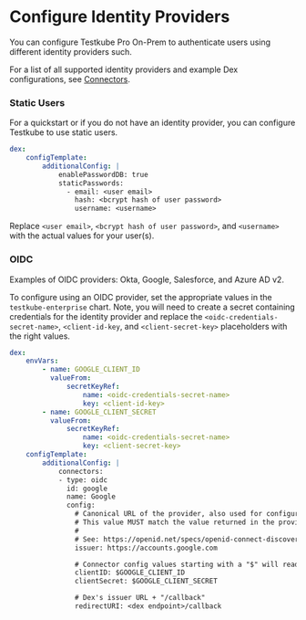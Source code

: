 # Configure Identity Providers

You can configure Testkube Pro On-Prem to authenticate users using different
identity providers such.

For a list of all supported identity providers and example Dex configurations,
see [Connectors](https://dexidp.io/docs/connectors/).

### Static Users

For a quickstart or if you do not have an identity provider, you can configure
Testkube to use static users.

```yaml
dex:
    configTemplate:
        additionalConfig: |
            enablePasswordDB: true
            staticPasswords:
              - email: <user email>
                hash: <bcrypt hash of user password>
                username: <username>
```

Replace `<user email>`, `<bcrypt hash of user password>`, and `<username>` with
the actual values for your user(s).

### OIDC

Examples of OIDC providers: Okta, Google, Salesforce, and Azure AD v2.

To configure using an OIDC provider, set the appropriate values in the
`testkube-enterprise` chart. Note, you will need to create a secret containing
credentials for the identity provider and replace the
`<oidc-credentials-secret-name>`, `<client-id-key`, and `<client-secret-key>`
placeholders with the right values.

```yaml
dex:
    envVars:
        - name: GOOGLE_CLIENT_ID
          valueFrom:
              secretKeyRef:
                  name: <oidc-credentials-secret-name>
                  key: <client-id-key>
        - name: GOOGLE_CLIENT_SECRET
          valueFrom:
              secretKeyRef:
                  name: <oidc-credentials-secret-name>
                  key: <client-secret-key>
    configTemplate:
        additionalConfig: |
            connectors:
            - type: oidc
              id: google
              name: Google
              config:
                # Canonical URL of the provider, also used for configuration discovery.
                # This value MUST match the value returned in the provider config discovery.
                #
                # See: https://openid.net/specs/openid-connect-discovery-1_0.html#ProviderConfig
                issuer: https://accounts.google.com

                # Connector config values starting with a "$" will read from the environment.
                clientID: $GOOGLE_CLIENT_ID
                clientSecret: $GOOGLE_CLIENT_SECRET

                # Dex's issuer URL + "/callback"
                redirectURI: <dex endpoint>/callback
```

